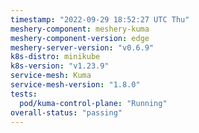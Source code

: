```yaml
---
timestamp: "2022-09-29 18:52:27 UTC Thu"
meshery-component: meshery-kuma
meshery-component-version: edge
meshery-server-version: "v0.6.9"
k8s-distro: minikube
k8s-version: "v1.23.9"
service-mesh: Kuma
service-mesh-version: "1.8.0"
tests:
  pod/kuma-control-plane: "Running"
overall-status: "passing"
---
```

